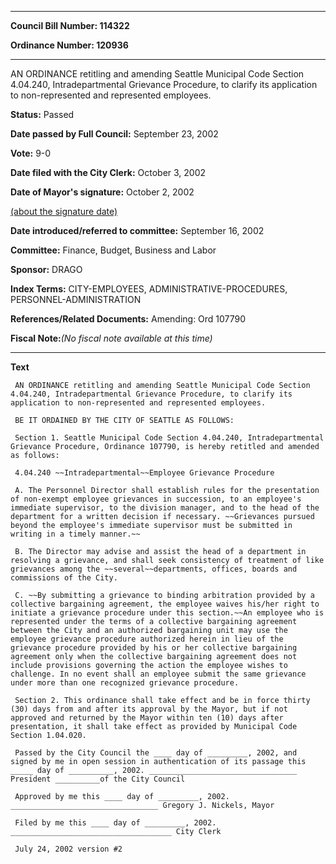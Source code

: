 

********

**Council Bill Number: 114322**
   
**Ordinance Number: 120936**
********

 AN ORDINANCE retitling and amending Seattle Municipal Code Section 4.04.240, Intradepartmental Grievance Procedure, to clarify its application to non-represented and represented employees.

**Status:** Passed
   
**Date passed by Full Council:** September 23, 2002
   
**Vote:** 9-0
   
**Date filed with the City Clerk:** October 3, 2002
   
**Date of Mayor's signature:** October 2, 2002
   
[(about the signature date)](/~public/approvaldate.htm)
   
   
   
**Date introduced/referred to committee:** September 16, 2002
   
**Committee:** Finance, Budget, Business and Labor
   
**Sponsor:** DRAGO
   
   
**Index Terms:** CITY-EMPLOYEES, ADMINISTRATIVE-PROCEDURES, PERSONNEL-ADMINISTRATION

**References/Related Documents:** Amending: Ord 107790

**Fiscal Note:**_(No fiscal note available at this time)_

********

**Text**
   
```
 AN ORDINANCE retitling and amending Seattle Municipal Code Section 4.04.240, Intradepartmental Grievance Procedure, to clarify its application to non-represented and represented employees.

 BE IT ORDAINED BY THE CITY OF SEATTLE AS FOLLOWS:

 Section 1. Seattle Municipal Code Section 4.04.240, Intradepartmental Grievance Procedure, Ordinance 107790, is hereby retitled and amended as follows:

 4.04.240 ~~Intradepartmental~~Employee Grievance Procedure

 A. The Personnel Director shall establish rules for the presentation of non-exempt employee grievances in succession, to an employee's immediate supervisor, to the division manager, and to the head of the department for a written decision if necessary. ~~Grievances pursued beyond the employee's immediate supervisor must be submitted in writing in a timely manner.~~

 B. The Director may advise and assist the head of a department in resolving a grievance, and shall seek consistency of treatment of like grievances among the ~~several~~departments, offices, boards and commissions of the City.

 C. ~~By submitting a grievance to binding arbitration provided by a collective bargaining agreement, the employee waives his/her right to initiate a grievance procedure under this section.~~An employee who is represented under the terms of a collective bargaining agreement between the City and an authorized bargaining unit may use the employee grievance procedure authorized herein in lieu of the grievance procedure provided by his or her collective bargaining agreement only when the collective bargaining agreement does not include provisions governing the action the employee wishes to challenge. In no event shall an employee submit the same grievance under more than one recognized grievance procedure.

 Section 2. This ordinance shall take effect and be in force thirty (30) days from and after its approval by the Mayor, but if not approved and returned by the Mayor within ten (10) days after presentation, it shall take effect as provided by Municipal Code Section 1.04.020.

 Passed by the City Council the ____ day of _________, 2002, and signed by me in open session in authentication of its passage this _____ day of __________, 2002. _________________________________ President __________of the City Council

 Approved by me this ____ day of _________, 2002. _________________________________ Gregory J. Nickels, Mayor

 Filed by me this ____ day of _________, 2002. ____________________________________ City Clerk

 July 24, 2002 version #2

```
